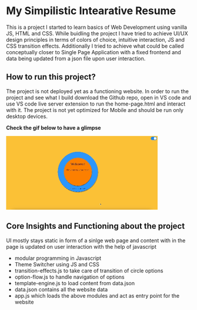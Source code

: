 # My Simpilistic Intearative Resume

This is a project I started to learn basics of Web Development using vanilla JS, HTML and CSS. While buidling the project I have tried to achieve UI/UX design principles in terms of colors of choice, intuitive interaction, JS and CSS transition effects. Additionally I tried to achieve what could be called conceptually closer to Single Page Application with a fixed frontend and data being updated from a json file upon user interaction.

## How to run this project?

The project is not deployed yet as a functioning website. In order to run the project and see what I build download the Github repo, open in VS code and use VS code live server extension to run the home-page.html and interact with it. The project is not yet optimized for Mobile and should be run only desktop devices.

**Check the gif below to have a glimpse**

![Demo](resources/resume-website-demo.gif)

## Core Insights and Functioning about the project

UI mostly stays static in form of a sinlge web page and content with in the page is updated on user interaction with the help of javascript

- modular programming in Javascript
- Theme Switcher using JS and CSS
- transition-effects.js to take care of transition of circle options
- option-flow.js to handle navigation of options
- template-engine.js to load content from data.json
- data.json contains all the website data
- app.js which loads the above modules and act as entry point for the website
